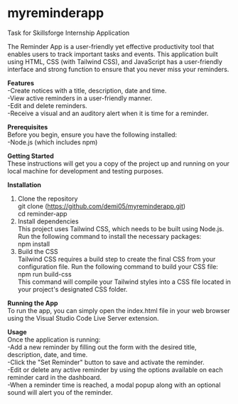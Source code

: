 # myreminderapp
Task for Skillsforge Internship Application

The Reminder App is a user-friendly yet effective productivity tool that enables users to track important tasks and events. This application built using HTML, CSS (with Tailwind CSS), and JavaScript has a user-friendly interface and strong function to ensure that you never miss your reminders.


**Features** <br />
-Create notices with a title, description, date and time. <br />
-View active reminders in a user-friendly manner. <br />
-Edit and delete reminders. <br />
-Receive a visual and an auditory alert when it is time for a reminder. <br />

**Prerequisites** <br />
Before you begin, ensure you have the following installed: <br />
-Node.js (which includes npm)

**Getting Started** <br />
These instructions will get you a copy of the project up and running on your local machine for development and testing purposes.

**Installation**
1. Clone the repository <br />
   git clone (https://github.com/demi05/myreminderapp.git) <br />
   cd reminder-app
2. Install dependencies <br />
   This project uses Tailwind CSS, which needs to be built using Node.js. Run the following command to install the necessary packages: <br />
   npm install
3. Build the CSS <br />
   Tailwind CSS requires a build step to create the final CSS from your configuration file. Run the following command to build your CSS file: <br />
   npm run build-css <br />
This command will compile your Tailwind styles into a CSS file located in your project's designated CSS folder.

**Running the App** <br />
To run the app, you can simply open the index.html file in your web browser using the Visual Studio Code Live Server extension.


**Usage** <br />
Once the application is running: <br />
-Add a new reminder by filling out the form with the desired title, description, date, and time. <br />
-Click the "Set Reminder" button to save and activate the reminder. <br />
-Edit or delete any active reminder by using the options available on each reminder card in the dashboard. <br />
-When a reminder time is reached, a modal popup along with an optional sound will alert you of the reminder. <br />
